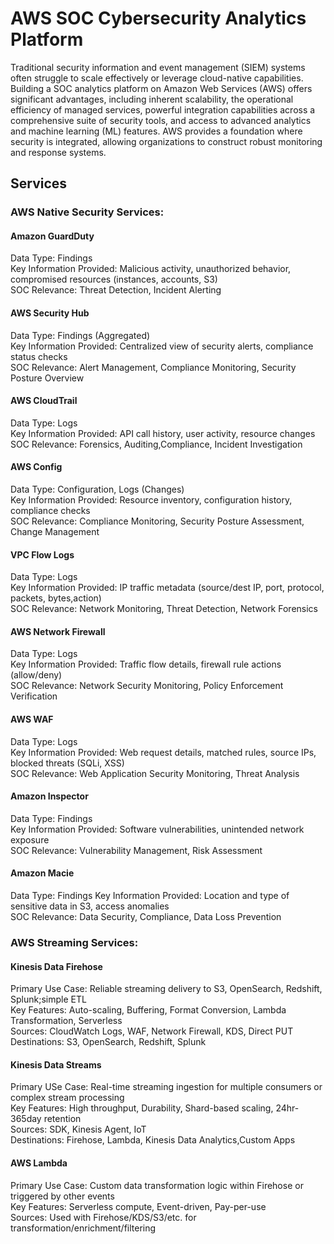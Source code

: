 # AWS SOC Cybersecurity Analytics Platform

Traditional security information and event management (SIEM) systems often struggle to scale
effectively or leverage cloud-native capabilities. Building a SOC analytics platform on Amazon
Web Services (AWS) offers significant advantages, including inherent scalability, the operational
efficiency of managed services, powerful integration capabilities across a comprehensive suite
of security tools, and access to advanced analytics and machine learning (ML) features. AWS
provides a foundation where security is integrated, allowing organizations to construct robust
monitoring and response systems.

## Services

### AWS Native Security Services:<br/>
#### Amazon GuardDuty<br/>
Data Type: Findings<br/>
Key Information Provided: Malicious activity, unauthorized behavior, compromised resources (instances, accounts, S3)<br/>
SOC Relevance: Threat Detection, Incident Alerting<br/>

#### AWS Security Hub<br/>
Data Type: Findings (Aggregated)<br/>
Key Information Provided: Centralized view of security alerts, compliance
status checks<br/>
SOC Relevance: Alert Management, Compliance Monitoring, Security Posture Overview<br/>

#### AWS CloudTrail<br/>
Data Type: Logs<br/>
Key Information Provided: API call history, user activity, resource changes<br/>
SOC Relevance: Forensics, Auditing,Compliance, Incident Investigation<br/>

#### AWS Config<br/>
Data Type: Configuration, Logs (Changes)<br/>
Key Information Provided: Resource inventory, configuration history,
compliance checks<br/>
SOC Relevance: Compliance Monitoring, Security Posture Assessment, Change
Management<br/>

#### VPC Flow Logs<br/>
Data Type: Logs<br/>
Key Information Provided: IP traffic metadata (source/dest IP, port, protocol, packets, bytes,action)<br/>
SOC Relevance: Network Monitoring, Threat Detection, Network Forensics

#### AWS Network Firewall<br/>
Data Type: Logs<br/>
Key Information Provided: Traffic flow details, firewall rule actions (allow/deny)<br/>
SOC Relevance: Network Security Monitoring, Policy Enforcement Verification

#### AWS WAF<br/>
Data Type: Logs<br/>
Key Information Provided: Web request details, matched rules, source IPs, blocked threats (SQLi, XSS)<br/>
SOC Relevance: Web Application Security Monitoring, Threat Analysis<br/>

#### Amazon Inspector<br/>
Data Type: Findings<br/>
Key Information Provided: Software vulnerabilities, unintended network exposure<br/>
SOC Relevance: Vulnerability Management, Risk Assessment

#### Amazon Macie
Data Type: Findings
Key Information Provided: Location and type of sensitive data in S3, access anomalies<br/>
SOC Relevance: Data Security, Compliance, Data Loss Prevention

### AWS Streaming Services:<br/>
#### Kinesis Data Firehose<br/>
Primary Use Case: Reliable streaming delivery to S3, OpenSearch, Redshift, Splunk;simple ETL<br/>
Key Features: Auto-scaling, Buffering, Format Conversion, Lambda Transformation, Serverless<br/>
Sources: CloudWatch Logs, WAF, Network Firewall, KDS, Direct PUT<br/> Destinations: S3, OpenSearch, Redshift, Splunk<br/>

#### Kinesis Data Streams<br/>
Primary USe Case: Real-time streaming ingestion for multiple consumers or complex stream processing<br/>
Key Features: High throughput, Durability, Shard-based scaling, 24hr-365day retention<br/>
Sources: SDK, Kinesis Agent, IoT<br/>
Destinations: Firehose, Lambda, Kinesis Data Analytics,Custom Apps<br/>

#### AWS Lambda<br/>
Primary Use Case: Custom data transformation logic within Firehose or triggered by other events<br/>
Key Features: Serverless compute, Event-driven, Pay-per-use<br/>
Sources: Used with Firehose/KDS/S3/etc. for transformation/enrichment/filtering<br/>
